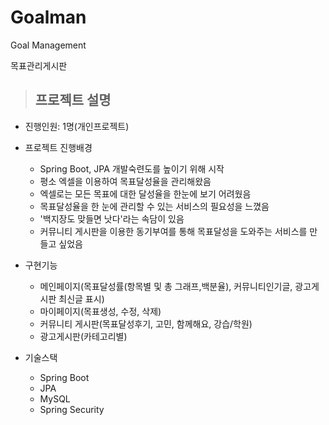 # Goalman
Goal Management

목표관리게시판

> ## 프로젝트 설명

* 진행인원: 1명(개인프로젝트)

* 프로젝트 진행배경
  - Spring Boot, JPA 개발숙련도를 높이기 위해 시작
  - 평소 엑셀을 이용하여 목표달성율을 관리해왔음
  - 엑셀로는 모든 목표에 대한 달성율을 한눈에 보기 어려웠음
  - 목표달성율을 한 눈에 관리할 수 있는 서비스의 필요성을 느꼈음
  - '백지장도 맞들면 낫다'라는 속담이 있음
  - 커뮤니티 게시판을 이용한 동기부여를 통해 목표달성을 도와주는 서비스를 만들고 싶었음


* 구현기능
  - 메인페이지(목표달성률(항목별 및 총 그래프,백분율), 커뮤니티인기글, 광고게시판 최신글 표시)
  - 마이페이지(목표생성, 수정, 삭제)
  - 커뮤니티 게시판(목표달성후기, 고민, 함께해요, 강습/학원)
  - 광고게시판(카테고리별)

* 기술스택
  - Spring Boot
  - JPA
  - MySQL
  - Spring Security
